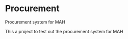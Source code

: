 # Procurement
Procurement system for MAH

This a project to test out the procurement system for MAH 
